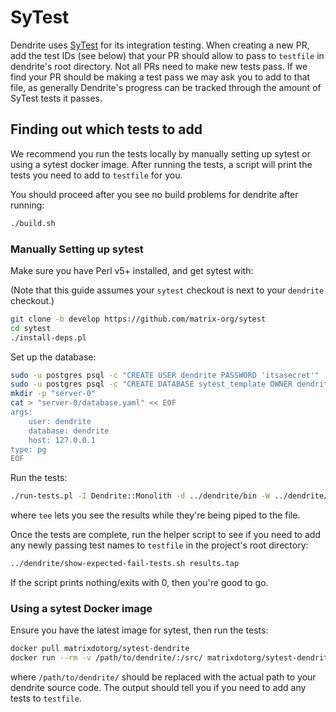 # SyTest

Dendrite uses [SyTest](https://github.com/matrix-org/sytest) for its
integration testing. When creating a new PR, add the test IDs (see below) that
your PR should allow to pass to `testfile` in dendrite's root directory. Not all
PRs need to make new tests pass. If we find your PR should be making a test pass
we may ask you to add to that file, as generally Dendrite's progress can be
tracked through the amount of SyTest tests it passes.

## Finding out which tests to add

We recommend you run the tests locally by manually setting up sytest or using a
sytest docker image. After running the tests, a script will print the tests you
need to add to `testfile` for you.

You should proceed after you see no build problems for dendrite after running:

```sh
./build.sh
```

### Manually Setting up sytest

Make sure you have Perl v5+ installed, and get sytest with:

(Note that this guide assumes your `sytest` checkout is next to your
`dendrite` checkout.)

```sh
git clone -b develop https://github.com/matrix-org/sytest
cd sytest
./install-deps.pl
```

Set up the database:

```sh
sudo -u postgres psql -c "CREATE USER dendrite PASSWORD 'itsasecret'"
sudo -u postgres psql -c "CREATE DATABASE sytest_template OWNER dendrite"
mkdir -p "server-0"
cat > "server-0/database.yaml" << EOF
args:
    user: dendrite
    database: dendrite
    host: 127.0.0.1
type: pg
EOF
```

Run the tests:

```sh
./run-tests.pl -I Dendrite::Monolith -d ../dendrite/bin -W ../dendrite/testfile -O tap --all | tee results.tap
```

where `tee` lets you see the results while they're being piped to the file.

Once the tests are complete, run the helper script to see if you need to add
any newly passing test names to `testfile` in the project's root directory:

```sh
../dendrite/show-expected-fail-tests.sh results.tap
```

If the script prints nothing/exits with 0, then you're good to go.

### Using a sytest Docker image

Ensure you have the latest image for sytest, then run the tests:

```sh
docker pull matrixdotorg/sytest-dendrite
docker run --rm -v /path/to/dendrite/:/src/ matrixdotorg/sytest-dendrite
```

where `/path/to/dendrite/` should be replaced with the actual path to your
dendrite source code. The output should tell you if you need to add any tests to
`testfile`.
